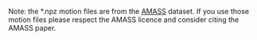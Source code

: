 Note: the *.npz motion files are from the [AMASS](https://amass.is.tue.mpg.de/) dataset. If you use those motion files please respect the AMASS licence and consider citing the AMASS paper.